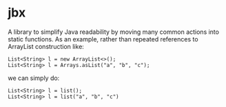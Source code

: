 # jbx

A library to simplify Java readability by moving many common actions into static functions. As an example, rather than repeated references to ArrayList construction like:
```
List<String> l = new ArrayList<>();
List<String> l = Arrays.asList("a", "b", "c");
```
we can simply do:
```
List<String> l = list();
List<String> l = list("a", "b", "c")
```
